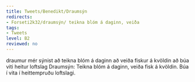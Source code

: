 ```yaml
---
title: Tweets/Benedikt/Draumsýn
redirects:
- Forseti2k32/draumsýn/ teikna blóm á daginn, veiða
tags:
- Tweets
level: B2
reviewed: no
---
```

<vocabulary>
draumur
mér sýnist
að teikna
blóm
á daginn
að veiða
fiskur
á kvöldin
að búa
viti
heitur
loftslag
</vocabulary>
<Tweet
data-translate="true"audio="KRFC.mp3"
id="802486242382184448"
date="1480162604000"
favorites="7"
user_name="Benedikt"
handle="forseti2k32"
user_picture="Tweet-forseti2k32-1rhck2j.jpg"
verified=""
>Draumsýn: Teikna blóm á daginn, veiða fisk á kvöldin. Búa í vita í heittempruðu loftslagi.</Tweet>
